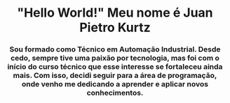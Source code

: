 <h1 align="center">"Hello World!" Meu nome é Juan Pietro Kurtz</h1>
<h3 align="center">Sou formado como Técnico em Automação Industrial. Desde cedo, sempre tive uma paixão por tecnologia, mas foi com o início do curso técnico que esse interesse se fortaleceu ainda mais. Com isso, decidi seguir para a área de programação, onde venho me dedicando a aprender e aplicar novos conhecimentos.</h3>
